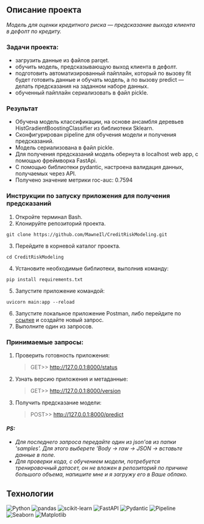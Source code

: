 ## Описание проекта
<em> 
Модель для оценки кредитного риска — предсказание выхода клиента в дефолт по кредиту.
</em>

### Задачи проекта:
- загрузить данные из файлов parqet.
- обучить модель, предсказывающую выход клиента в дефолт.
- подготовить автоматизированный пайплайн, который по вызову fit будет готовить данные и обучать модель, а по вызову predict — делать предсказания на заданном наборе данных.
- обученный пайплайн сериализовать в файл pickle.

### Результат
- Обучена модель классификации, на основе ансамбля деревьев HistGradientBoostingClassifier из библиотеки Sklearn.
- Сконфигурирован pipeline для обучения модели и получения предсказаний.
- Модель сериализована в файл pickle.
- Для получения предсказаний модель обернута в localhost web app, с помощью фреймворка FastApi.
- С помощью библиотеки pydantic, настроена валидация данных, получаемых через API.
- Получено значение метрики roc-auc: 0.7594

### Инструкции по запуску приложения для получения предсказаний
1. Откройте терминал Bash.
2. Клонируйте репозиторий проекта.
```
git clone https://github.com/MawneIl/CreditRiskModeling.git
```
3. Перейдите в корневой каталог проекта.
```
cd CreditRiskModeling
```
4. Установите необходимые библиотеки, выполнив команду:
```
pip install requirements.txt
```
5. Запустите приложение командой:
```
uvicorn main:app --reload
```
6. Запустите локальное приложение Postman, либо перейдите по <a href="https://web.postman.co/">ссылке</a> и создайте новый запрос.
7. Выполните один из запросов.

### Принимаемые запросы:
1. Проверить готовность приложения:<br><blockquote>GET>> http://127.0.0.1:8000/status</blockquote>
2. Узнать версию приложения и метаданные:<br><blockquote>GET>> http://127.0.0.1:8000/version</blockquote>
3. Получить предсказание модели:<br><blockquote>POST>> http://127.0.0.1:8000/predict<br></blockquote>

#### <i>PS:<br> 
- Для последнего запроса передайте один из json'ов из папки 'samples'. Для этого выберете 'Body -> raw -> JSON -> вставьте данные в поле.<br>
- Для проверки кода, с обучением модели, потребуется тренировочный датасет, он не вложен в репозиторий по причине большого объема, напишите мне и я загружу его в Ваше облако.
</i>

## Технологии
![Python](https://img.shields.io/badge/python-3670A0?style=for-the-badge&logo=python&logoColor=ffdd54)
![pandas](https://img.shields.io/badge/pandas-%23150458.svg?style=for-the-badge&logo=pandas&logoColor=white)
![scikit-learn](https://img.shields.io/badge/scikit--learn-%23F7931E.svg?style=for-the-badge&logo=scikit-learn&logoColor=white)
![FastAPI](https://img.shields.io/badge/FastAPI-005571?style=for-the-badge&logo=fastapi)
![Pydantic](https://img.shields.io/badge/Pydantic-%23ffffff.svg?style=for-the-badge&logo=Pydantic&logoColor=red)
![Pipeline](https://img.shields.io/badge/Pipeline-%23ffffff.svg?style=for-the-badge&logo=Pipeline&logoColor=red)
![Seaborn](https://img.shields.io/badge/Seaborn-%23ffffff.svg?style=for-the-badge&logo=Seaborn&logoColor=red)
![Matplotlib](https://img.shields.io/badge/Matplotlib-%23ffffff.svg?style=for-the-badge&logo=Matplotlib&logoColor=black)
